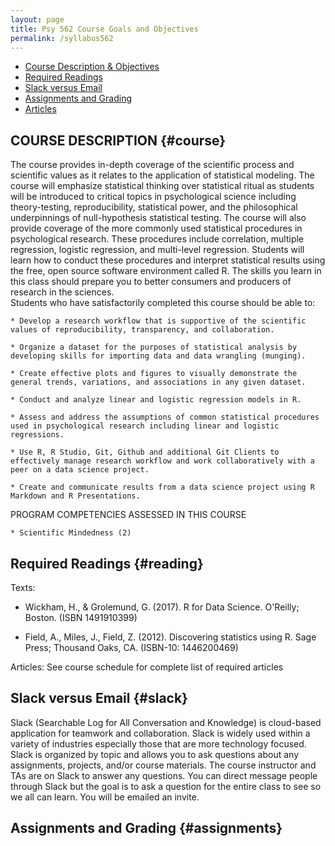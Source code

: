 ```yaml
---
layout: page
title: Psy 562 Course Goals and Objectives
permalink: /syllabus562
---
```



* [Course Description & Objectives](#course)
* [Required Readings](#reading)
* [Slack versus Email](#slack)
* [Assignments and Grading](#assignments)
* [Articles](#articles)

## COURSE DESCRIPTION {#course}

The course provides in-depth coverage of the scientific process and scientific values as it relates to the application of statistical modeling.  The course will emphasize statistical thinking over statistical ritual as students will be introduced to critical topics in psychological science including theory-testing, reproducibility, statistical power, and the philosophical underpinnings of null-hypothesis statistical testing.  The course will also provide coverage of the more commonly used statistical procedures in psychological research.  These procedures include correlation, multiple regression, logistic regression, and multi-level regression.  Students will learn how to conduct these procedures and interpret statistical results using the free, open source software environment called R. The skills you learn in this class should prepare you to better consumers and producers of research in the sciences.    
Students who have satisfactorily completed this course should be able to: 

    * Develop a research workflow that is supportive of the scientific values of reproducibility, transparency, and collaboration.
    
    * Organize a dataset for the purposes of statistical analysis by developing skills for importing data and data wrangling (munging). 
    
    * Create effective plots and figures to visually demonstrate the general trends, variations, and associations in any given dataset.
    
    * Conduct and analyze linear and logistic regression models in R. 
    
    * Assess and address the assumptions of common statistical procedures used in psychological research including linear and logistic regressions.  
    
    * Use R, R Studio, Git, Github and additional Git Clients to effectively manage research workflow and work collaboratively with a peer on a data science project. 
    
    * Create and communicate results from a data science project using R Markdown and R Presentations.

PROGRAM COMPETENCIES ASSESSED IN THIS COURSE

    * Scientific Mindedness (2)
 
## Required Readings {#reading}
Texts:

 * Wickham, H., & Grolemund, G. (2017). R for Data Science. O'Reilly; Boston. (ISBN 1491910399)

 * Field, A., Miles, J., Field, Z. (2012). Discovering statistics using R. Sage Press; Thousand 
Oaks, CA. (ISBN-10: 1446200469)
 
Articles:
See course schedule for complete list of required articles
												
## Slack versus Email {#slack}
Slack (Searchable Log for All Conversation and Knowledge) is cloud-based application for teamwork and collaboration.  Slack is widely used within a variety of industries especially those that are more technology focused.  Slack is organized by topic and allows you to ask questions about any assignments, projects, and/or course materials.  The course instructor and TAs are on Slack to answer any questions.  You can direct message people through Slack but the goal is to ask a question for the entire class to see so we all can learn.  You will be emailed an invite.

			

## Assignments and Grading {#assignments}

